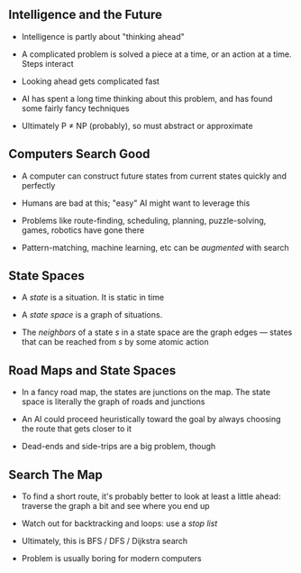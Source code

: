 ## Intelligence and the Future

* Intelligence is partly about "thinking ahead"

* A complicated problem is solved a piece at a time, or an
  action at a time. Steps interact

* Looking ahead gets complicated fast

* AI has spent a long time thinking about this problem,
  and has found some fairly fancy techniques

* Ultimately P ≠ NP (probably), so must abstract or approximate

## Computers Search Good

* A computer can construct future states from current states
  quickly and perfectly

* Humans are bad at this; "easy" AI might want to
  leverage this

* Problems like route-finding, scheduling, planning,
  puzzle-solving, games, robotics have gone there

* Pattern-matching, machine learning, etc can be *augmented*
  with search

## State Spaces

* A *state* is a situation. It is static in time

* A *state space* is a graph of situations.

* The *neighbors* of a state *s* in a state space are the graph
  edges — states that can be reached from *s* by some atomic
  action

## Road Maps and State Spaces
  
* In a fancy road map, the states are junctions on the
  map. The state space is literally the graph of roads
  and junctions

* An AI could proceed heuristically toward the goal by
  always choosing the route that gets closer to it

* Dead-ends and side-trips are a big problem, though

## Search The Map

* To find a short route, it's probably better to look at
  least a little ahead: traverse the graph a bit and see
  where you end up

* Watch out for backtracking and loops: use a *stop list*

* Ultimately, this is BFS / DFS / Dijkstra search

* Problem is usually boring for modern computers
